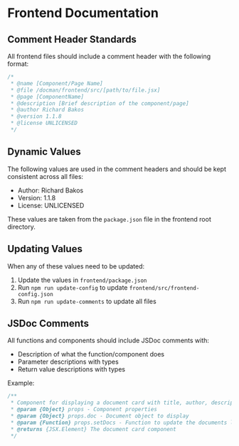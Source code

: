 # Frontend Documentation

## Comment Header Standards

All frontend files should include a comment header with the following format:

```javascript
/*
 * @name [Component/Page Name]
 * @file /docman/frontend/src/[path/to/file.jsx]
 * @page [ComponentName]
 * @description [Brief description of the component/page]
 * @author Richard Bakos
 * @version 1.1.8
 * @license UNLICENSED
 */
```

## Dynamic Values

The following values are used in the comment headers and should be kept consistent across all files:

- Author: Richard Bakos
- Version: 1.1.8
- License: UNLICENSED

These values are taken from the `package.json` file in the frontend root directory.

## Updating Values

When any of these values need to be updated:

1. Update the values in `frontend/package.json`
2. Run `npm run update-config` to update `frontend/src/frontend-config.json`
3. Run `npm run update-comments` to update all files

## JSDoc Comments

All functions and components should include JSDoc comments with:
- Description of what the function/component does
- Parameter descriptions with types
- Return value descriptions with types

Example:
```javascript
/**
 * Component for displaying a document card with title, author, description, and review date
 * @param {Object} props - Component properties
 * @param {Object} props.doc - Document object to display
 * @param {Function} props.setDocs - Function to update the documents list
 * @returns {JSX.Element} The document card component
 */